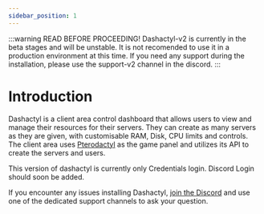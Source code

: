 ```yaml
---
sidebar_position: 1
---
```


:::warning READ BEFORE PROCEEDING!
Dashactyl-v2 is currently in the beta stages and will be unstable. It is not recomended to use it in a production environment at this time. If you need any support during the installation, please use the support-v2 channel in the discord.
:::

# Introduction
Dashactyl is a client area control dashboard that allows users to view and manage their resources for their servers. They can create as many servers as they are given, with customisable RAM, Disk, CPU limits and controls. The client area uses [Pterodactyl](https://pterodactyl.io) as the game panel and utilizes its API to create the servers and users.

This version of dashactyl is currently only Credentials login. Discord Login should soon be added.

If you encounter any issues installing Dashactyl, [join the Discord](https://discord.gg/nDxrPWh8pk) and use one of the dedicated support channels to ask your question.
